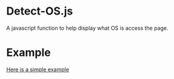 # Detect-OS.js
A javascript function to help display what OS is access the page.

# Example
<a href="https://oxmc.github.io/Detect-OS.js/">Here is a simple example</a>
